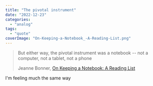 ```yaml
---
title: "The pivotal instrument"
date: "2022-12-23"
categories: 
  - "analog"
tags: 
  - "quote"
coverImage: "On-Keeping-a-Notebook_-A-Reading-List.png"
---
```


> But either way, the pivotal instrument was a notebook -- not a computer, not a tablet, not a phone
> 
> Jeanne Bonner, [On Keeping a Notebook: A Reading List](https://longreads.com/2019/07/23/notebook-reading-list/)

I'm feeling much the same way
